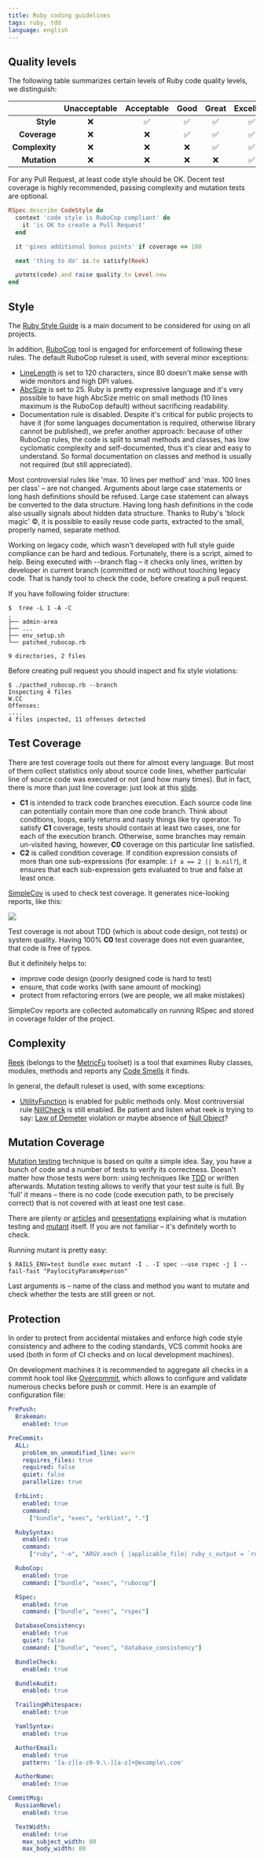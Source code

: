 ```yaml
---
title: Ruby coding guidelines
tags: ruby, tdd
language: english
---
```


## Quality levels

The following table summarizes certain levels of Ruby code quality levels, we distinguish:

|                | Unacceptable | Acceptable | Good | Great | Excellent |
|---------------:|:------------:|:----------:|:----:|:-----:|:---------:|
| **Style**      | ❌           | ✅         | ✅   | ✅    | ✅        |
| **Coverage**   | ❌           | ❌         | ✅   | ✅    | ✅        |
| **Complexity** | ❌           | ❌         | ❌   | ✅    | ✅        |
| **Mutation**   | ❌           | ❌         | ❌   | ❌    | ✅        |

For any Pull Request, at least code style should be OK. Decent test coverage is highly recommended, passing complexity and mutation tests are optional.

```ruby
RSpec.describe CodeStyle do
  context 'code style is RuboCop compliant' do
    it 'is OK to create a Pull Request'
  end

  it 'gives additional bonus points' if coverage == 100

  next 'thing to do' is.to satisfy(Reek)

  μυτατε(code).and raise quality.to Level.new
end
```

## Style

The [Ruby Style Guide](@gh(rubocop):ruby-style-guide) is a main document to be considered for using on all projects.

In addition, [RuboCop](@gh(bbatsov):rubocop) tool is engaged for enforcement of following these rules. The default RuboCop ruleset is used, with several minor exceptions:

- [LineLength](https://www.rubydoc.info/gems/rubocop/RuboCop/Cop/Layout/LineLength) is set to 120 characters, since 80 doesn't make sense with wide monitors and high DPI values.
- [AbcSize](http://wiki.c2.com/?AbcMetric) is set to 25. Ruby is pretty expressive language and it's very possible to have high AbcSize metric on small methods (10 lines maximum is the RuboCop default) without sacrificing readability.
- Documentation rule is disabled. Despite it's critical for public projects to have it (for some languages documentation is required, otherwise library cannot be published), we prefer another approach: because of other RuboCop rules, the code is split to small methods and classes, has low cyclomatic complexity and self-documented, thus it's clear and easy to understand. So formal documentation on classes and method is usually not required (but still appreciated).

Most controversial rules like 'max. 10 lines per method' and 'max. 100 lines per class' – are not changed. Arguments about large case statements or long hash definitions should be refused. Large case statement can always be converted to the data structure. Having long hash definitions in the code also usually signals about hidden data structure. Thanks to Ruby's 'block magic' ©, it is possible to easily reuse code parts, extracted to the small, properly named, separate method.

Working on legacy code, which wasn't developed with full style guide compliance can be hard and tedious. Fortunately, there is a script, aimed to help. Being executed with --branch flag – it checks only lines, written by developer in current branch (committed or not) without touching legacy code. That is handy tool to check the code, before creating a pull request.

If you have following folder structure:

```console
$  tree -L 1 -A -C
.
├── admin-area
├── ...
├── env_setup.sh
└── patched_rubocop.rb

9 directories, 2 files
```

Before creating pull request you should inspect and fix style violations:

```console
$ ./pacthed_rubocop.rb --branch
Inspecting 4 files
W.CC
Offenses:
....
4 files inspected, 11 offenses detected
```

## Test Coverage

There are test coverage tools out there for almost every language. But most of them collect statistics only about source code lines, whether particular line of source code was executed or not (and how many times). But in fact, there is more than just line coverage: just look at this [slide](http://www.slideshare.net/hiroppie/test-coverage).

- **C1** is intended to track code branches execution. Each source code line can potentially contain more than one code branch. Think about conditions, loops, early returns and nasty things like try operator. To satisfy **C1** coverage, tests should contain at least two cases, one for each of the execution branch. Otherwise, some branches may remain un-visited having, however, **C0** coverage on this particular line satisfied.
- **C2** is called condition coverage. If condition expression consists of more than one sub-expressions (for example: `if a == 2 || b.nil?`), it ensures that each sub-expression gets evaluated to true and false at least once.

[SimpleCov](@gh(colszowka):simplecov) is used to check test coverage. It generates nice-looking reports, like this:

<img src="/images/ruby-guidelines/coverage.png" class="center"/>

Test coverage is not about TDD (which is about code design, not tests) or system quality. Having 100% **C0** test coverage does not even guarantee, that code is free of typos.

But it definitely helps to:

- improve code design (poorly designed code is hard to test)
- ensure, that code works (with sane amount of mocking)
- protect from refactoring errors (we are people, we all make mistakes)

SimpleCov reports are collected automatically on running RSpec and stored in coverage folder of the project.

## Complexity

[Reek](@gh(troessner):reek) (belongs to the [MetricFu](@gh(metricfu):metric_fu) toolset) is a tool that examines Ruby classes, modules, methods and reports any [Code Smells](@gh(troessner):reek/blob/master/docs/Code-Smells.md) it finds.

In general, the default ruleset is used, with some exceptions:

- [UtilityFunction](@gh(troessner):reek/blob/2b9cc78fe51456e184370da698f6230c982efb02/docs/Utility-Function.md) is enabled for public methods only.
Most controversial rule [NillCheck](@gh(troessner):reek/blob/2b9cc78fe51456e184370da698f6230c982efb02/docs/Nil-Check.md) is still enabled. Be patient and listen what reek is trying to say: [Law of Demeter](@w:Law_of_Demeter) violation or maybe absence of [Null Object](@w:Null_Object_pattern)?

## Mutation Coverage

[Mutation testing](@w:Mutation_testing) technique is based on quite a simple idea. Say, you have a bunch of code and a number of tests to verify its correctness. Doesn't matter how those tests were born: using techniques like [TDD](@w:Test-driven_development) or written afterwards. Mutation testing allows to verify that your test suite is full. By 'full' it means – there is no code (code execution path, to be precisely correct) that is not covered with at least one test case.

There are plenty or [articles](@gh(mbj):mutant#blog-posts) and [presentations](@gh(mbj):mutant#presentations) explaining what is mutation testing and [mutant](@gh(mbj):mutant) itself. If you are not familiar – it's definitely worth to check.

Running mutant is pretty easy:

```console
$ RAILS_ENV=test bundle exec mutant -I . -I spec --use rspec -j 1 --fail-fast "PaylocityParams#person"
```

Last arguments is – name of the class and method you want to mutate and check whether the tests are still green or not.

## Protection

In order to protect from accidental mistakes and enforce high code style consistency and adhere to the coding standards, VCS commit hooks are used (both in form of CI checks and on local development machines).

On development machines it is recommended to aggregate all checks in a commit hook tool like [Overcommit](@gh(sds):overcommit), which allows to configure and validate numerous checks before push or commit. Here is an example of configuration file:

```yml
PrePush:
  Brakeman:
    enabled: true

PreCommit:
  ALL:
    problem_on_unmodified_line: warn
    requires_files: true
    required: false
    quiet: false
    parallelize: true

  ErbLint:
    enabled: true
    command:
      ["bundle", "exec", "erblint", "."]

  RubySyntax:
    enabled: true
    command:
      ["ruby", "-e", "ARGV.each { |applicable_file| ruby_c_output = `ruby -W:no-experimental -c #{applicable_file}`; puts ruby_c_output unless $?.success? }"]

  RuboCop:
    enabled: true
    command: ["bundle", "exec", "rubocop"]

  RSpec:
    enabled: true
    command: ["bundle", "exec", "rspec"]

  DatabaseConsistency:
    enabled: true
    quiet: false
    command: ["bundle", "exec", "database_consistency"]

  BundleCheck:
    enabled: true

  BundleAudit:
    enabled: true

  TrailingWhitespace:
    enabled: true

  YamlSyntax:
    enabled: true

  AuthorEmail:
    enabled: true
    pattern: '[a-z][a-z0-9.\-][a-z]+@example\.com'

  AuthorName:
    enabled: true

CommitMsg:
  RussianNovel:
    enabled: true

  TextWidth:
    enabled: true
    max_subject_width: 80
    max_body_width: 80
```